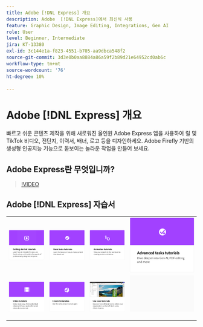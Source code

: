 ```yaml
---
title: Adobe [!DNL Express] 개요
description: Adobe  [!DNL Express]에서 최신식 사용
feature: Graphic Design, Image Editing, Integrations, Gen AI
role: User
level: Beginner, Intermediate
jira: KT-13380
exl-id: 3c144e1a-f823-4551-b705-aa9dbca548f2
source-git-commit: 3d3e0b0aa8884a86a59f2b89d21e64952cd0ab6c
workflow-type: tm+mt
source-wordcount: '76'
ht-degree: 10%

---
```


# Adobe [!DNL Express] 개요

빠르고 쉬운 콘텐츠 제작을 위해 새로워진 올인원 Adobe Express 앱을 사용하여 릴 및 TikTok 비디오, 전단지, 이력서, 배너, 로고 등을 디자인하세요. Adobe Firefly 기반의 생성형 인공지능 기능으로 돋보이는 놀라운 작업을 만들어 보세요.

## Adobe Express란 무엇입니까?

>[!VIDEO](https://video.tv.adobe.com/v/3420225?quality=12&learn=on&hidetitle=true)

## Adobe [!DNL Express] 자습서

<table style="table-layout:fixed">
<tr>
   <td>
      <a href="https://experienceleague.adobe.com/docs/creative-cloud-enterprise-learn/cce-learning-hub/expressoverview/expresshowto/overview-express-how-to.html?#getting-started">
         <img alt="시작하기 자습서" src="assets/get-started.png" />
      </a>
   </td>
   <td>
      <a href="https://experienceleague.adobe.com/docs/creative-cloud-enterprise-learn/cce-learning-hub/expressoverview/expresshowto/overview-express-how-to.html#basic-tasks">
         <img alt="기본 작업 튜토리얼" src="assets/basic-tasks.png" />
      </a>
   </td>
   <td>
      <a href="https://experienceleague.adobe.com/docs/creative-cloud-enterprise-learn/cce-learning-hub/expressoverview/expresshowto/overview-express-how-to.html#animation">
         <img alt="애니메이션 튜토리얼" src="assets/animation.png" />
      </a>
  </td>
   <td>
      <a href="https://experienceleague.adobe.com/docs/creative-cloud-enterprise-learn/cce-learning-hub/expressoverview/expresshowto/overview-express-how-to.html#advanced-tasks">
         <img alt="애니메이션 튜토리얼" src="assets/advanced-tasks.png" />
      </a>
  </td>
</tr>
<tr>
   <td>
      <a href="https://experienceleague.adobe.com/docs/creative-cloud-enterprise-learn/cce-learning-hub/expressoverview/expresshowto/overview-express-how-to.html#video">
         <img alt="비디오 자습서" src="assets/video.png" />
      </a>
   </td>
   <td>
      <a href="https://experienceleague.adobe.com/docs/creative-cloud-enterprise-learn/cce-learning-hub/expressoverview/expresshowto/overview-express-how-to.html#templates">
         <img alt="비디오 자습서" src="assets/templates.png" />
      </a>
   </td>
  <td>
      <a href="overview-express-use-case-tutorials.md">
         <img alt="Adobe Express 사용 사례 튜토리얼" src="assets/use-case-tutorials.png" />
      </a>
   </td>
  <td>
    <img alt="스페이서" src="../assets/Gray_thumbnail.png" />
    <div>
    <br>
  </td>
</tr>
</table>